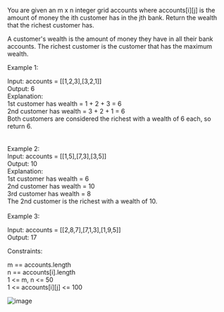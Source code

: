 You are given an m x n integer grid accounts where accounts[i][j] is the amount of money the i​​​​​​​​​​​th​​​​ customer has in the j​​​​​​​​​​​th​​​​ bank. Return the wealth that the richest customer has.

A customer's wealth is the amount of money they have in all their bank accounts. The richest customer is the customer that has the maximum wealth.

 

Example 1:<br>

Input: accounts = [[1,2,3],[3,2,1]]<br>
Output: 6<br>
Explanation:<br>
1st customer has wealth = 1 + 2 + 3 = 6<br>
2nd customer has wealth = 3 + 2 + 1 = 6<br>
Both customers are considered the richest with a wealth of 6 each, so return 6.<br>
<br><br>
Example 2:
<br>
Input: accounts = [[1,5],[7,3],[3,5]]<br>
Output: 10<br>
Explanation: <br>
1st customer has wealth = 6<br>
2nd customer has wealth = 10 <br>
3rd customer has wealth = 8<br>
The 2nd customer is the richest with a wealth of 10.<br><br>
Example 3:<br>

Input: accounts = [[2,8,7],[7,1,3],[1,9,5]]<br>
Output: 17<br>
 

Constraints:

m == accounts.length<br>
n == accounts[i].length<br>
1 <= m, n <= 50<br>
1 <= accounts[i][j] <= 100<br>

![image](https://github.com/EminJoy18/LeetCode_problems/assets/97777160/5b9c38a8-d94d-4cc4-a9bb-4b92477c2f0f)


